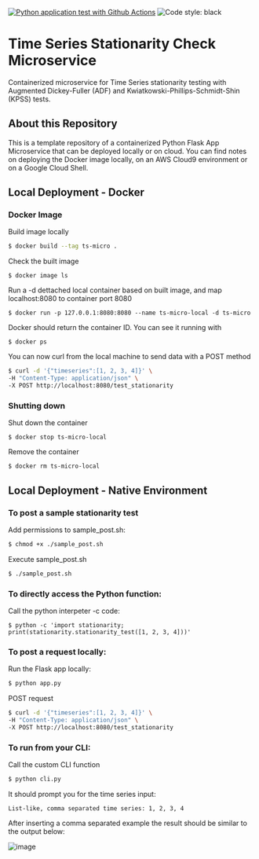 [![Python application test with Github Actions](https://github.com/erich-hs/ts-stationarity-micro/actions/workflows/main.yml/badge.svg)](https://github.com/erich-hs/ts-stationarity-micro/actions/workflows/main.yml) ![Code style: black](https://img.shields.io/badge/code%20style-black-000000.svg)

# Time Series Stationarity Check Microservice
Containerized microservice for Time Series stationarity testing with Augmented Dickey-Fuller (ADF) and Kwiatkowski-Phillips-Schmidt-Shin (KPSS) tests.

## About this Repository
This is a template repository of a containerized Python Flask App Microservice that can be deployed locally or on cloud. You can find notes on deploying the Docker image locally, on an AWS Cloud9 environment or on a Google Cloud Shell.

## Local Deployment - Docker
### Docker Image
Build image locally
```bash
$ docker build --tag ts-micro .
```
Check the built image
```
$ docker image ls
```
Run a -d dettached local container based on built image, and map localhost:8080 to container port 8080
```
$ docker run -p 127.0.0.1:8080:8080 --name ts-micro-local -d ts-micro
```
Docker should return the container ID. You can see it running with
```
$ docker ps
```
You can now curl from the local machine to send data with a POST method
```bash
$ curl -d '{"timeseries":[1, 2, 3, 4]}' \
-H "Content-Type: application/json" \
-X POST http://localhost:8080/test_stationarity
```

### Shutting down
Shut down the container
```
$ docker stop ts-micro-local
```
Remove the container
```
$ docker rm ts-micro-local
```

## Local Deployment - Native Environment
### To post a sample stationarity test
Add permissions to sample_post.sh:
```bash
$ chmod +x ./sample_post.sh
```
Execute sample_post.sh
```bash
$ ./sample_post.sh
```

### To directly access the Python function:
Call the python interpeter -c code:
```
$ python -c 'import stationarity; print(stationarity.stationarity_test([1, 2, 3, 4]))'
```

### To post a request locally:
Run the Flask app locally:
```bash
$ python app.py
```
POST request
```bash
$ curl -d '{"timeseries":[1, 2, 3, 4]}' \
-H "Content-Type: application/json" \
-X POST http://localhost:8080/test_stationarity
```

### To run from your CLI:
Call the custom CLI function
```bash
$ python cli.py
```
It should prompt you for the time series input:

```
List-like, comma separated time series: 1, 2, 3, 4
```
After inserting a comma separated example the result should be similar to the output below:

![image](https://user-images.githubusercontent.com/77303576/196686095-4953aeb6-2bd7-4b1e-86ca-d5f7b64756bd.png)
